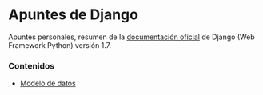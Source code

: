 # Apuntes de Django

Apuntes personales, resumen de la [documentación oficial](https://docs.djangoproject.com/en/1.7/) de Django (Web Framework Python) versión 1.7.

### Contenidos

* [Modelo de datos](modelo.md)